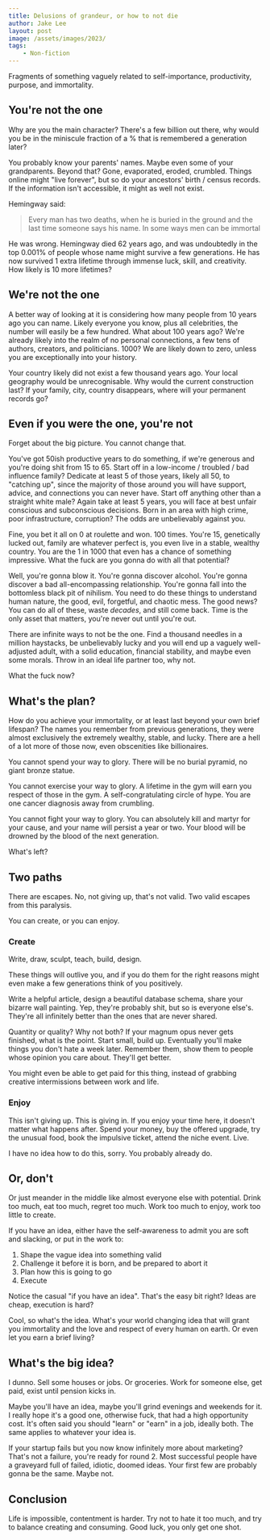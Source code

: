 ```yaml
---
title: Delusions of grandeur, or how to not die
author: Jake Lee
layout: post
image: /assets/images/2023/
tags:
    - Non-fiction
---
```


Fragments of something vaguely related to self-importance, productivity, purpose, and immortality.

## You're not the one

Why are you the main character? There's a few billion out there, why would you be in the miniscule fraction of a % that is remembered a generation later?

You probably know your parents' names. Maybe even some of your grandparents. Beyond that? Gone, evaporated, eroded, crumbled. Things online might "live forever", but so do your ancestors' birth / census records. If the information isn't accessible, it might as well not exist. 

Hemingway said:

> Every man has two deaths, when he is buried in the ground and the last time someone says his name. In some ways men can be immortal

He was wrong. Hemingway died 62 years ago, and was undoubtedly in the top 0.001% of people whose name might survive a few generations. He has now survived 1 extra lifetime through immense luck, skill, and creativity. How likely is 10 more lifetimes?

## We're not the one

A better way of looking at it is considering how many people from 10 years ago you can name. Likely everyone you know, plus all celebrities, the number will easily be a few hundred. What about 100 years ago? We're already likely into the realm of no personal connections, a few tens of authors, creators, and politicians. 1000? We are likely down to zero, unless you are exceptionally into your history.

Your country likely did not exist a few thousand years ago. Your local geography would be unrecognisable. Why would the current construction last? If your family, city, country disappears, where will your permanent records go?

## Even if you were the one, you're not

Forget about the big picture. You cannot change that. 

You've got 50ish productive years to do something, if we're generous and you're doing shit from 15 to 65. Start off in a low-income / troubled / bad influence family? Dedicate at least 5 of those years, likely all 50, to "catching up", since the majority of those around you will have support, advice, and connections you can never have. Start off anything other than a straight white male? Again take at least 5 years, you will face at best unfair conscious and subconscious decisions. Born in an area with high crime, poor infrastructure, corruption? The odds are unbelievably against you.

Fine, you bet it all on 0 at roulette and won. 100 times. You're 15, genetically lucked out, family are whatever perfect is, you even live in a stable, wealthy country. You are the 1 in 1000 that even has a chance of something impressive. What the fuck are you gonna do with all that potential?

Well, you're gonna blow it. You're gonna discover alcohol. You're gonna discover a bad all-encompassing relationship. You're gonna fall into the bottomless black pit of nihilism. You need to do these things to understand human nature, the good, evil, forgetful, and chaotic mess. The good news? You can do all of these, waste *decades*, and still come back. Time is the only asset that matters, you're never out until you're out.

There are infinite ways to not be the one. Find a thousand needles in a million haystacks, be unbelievably lucky and you will end up a vaguely well-adjusted adult, with a solid education, financial stability, and maybe even some morals. Throw in an ideal life partner too, why not.

What the fuck now?

## What's the plan?

How do you achieve your immortality, or at least last beyond your own brief lifespan? The names you remember from previous generations, they were almost exclusively the extremely wealthy, stable, and lucky. There are a hell of a lot more of those now, even obscenities like billionaires. 

You cannot spend your way to glory. There will be no burial pyramid, no giant bronze statue. 

You cannot exercise your way to glory. A lifetime in the gym will earn you respect of those in the gym. A self-congratulating circle of hype. You are one cancer diagnosis away from crumbling.

You cannot fight your way to glory. You can absolutely kill and martyr for your cause, and your name will persist a year or two. Your blood will be drowned by the blood of the next generation. 

What's left?

## Two paths

There are escapes. No, not giving up, that's not valid. Two valid escapes from this paralysis.

You can create, or you can enjoy.

### Create

Write, draw, sculpt, teach, build, design. 

These things will outlive you, and if you do them for the right reasons might even make a few generations think of you positively. 

Write a helpful article, design a beautiful database schema, share your bizarre wall painting. Yep, they're probably shit, but so is everyone else's. They're all infinitely better than the ones that are never shared.

Quantity or quality? Why not both? If your magnum opus never gets finished, what is the point. Start small, build up. Eventually you'll make things you don't hate a week later. Remember them, show them to people whose opinion you care about. They'll get better.

You might even be able to get paid for this thing, instead of grabbing creative intermissions between work and life.

### Enjoy

This isn't giving up. This is giving in. If you enjoy your time here, it doesn't matter what happens after. Spend your money, buy the offered upgrade, try the unusual food, book the impulsive ticket, attend the niche event. Live.

I have no idea how to do this, sorry. You probably already do.

## Or, don't

Or just meander in the middle like almost everyone else with potential. Drink too much, eat too much, regret too much. Work too much to enjoy, work too little to create.

If you have an idea, either have the self-awareness to admit you are soft and slacking, or put in the work to:
1. Shape the vague idea into something valid
2. Challenge it before it is born, and be prepared to abort it
3. Plan how this is going to go
4. Execute

Notice the casual "if you have an idea". That's the easy bit right? Ideas are cheap, execution is hard?

Cool, so what's the idea. What's your world changing idea that will grant you immortality and the love and respect of every human on earth. Or even let you earn a brief living?

## What's the big idea?

I dunno. Sell some houses or jobs. Or groceries. Work for someone else, get paid, exist until pension kicks in.

Maybe you'll have an idea, maybe you'll grind evenings and weekends for it. I really hope it's a good one, otherwise fuck, that had a high opportunity cost. It's often said you should "learn" or "earn" in a job, ideally both. The same applies to whatever your idea is.

If your startup fails but you now know infinitely more about marketing? That's not a failure, you're ready for round 2. Most successful people have a graveyard full of failed, idiotic, doomed ideas. Your first few are probably gonna be the same. Maybe not.

## Conclusion

Life is impossible, contentment is harder. Try not to hate it too much, and try to balance creating and consuming. Good luck, you only get one shot.